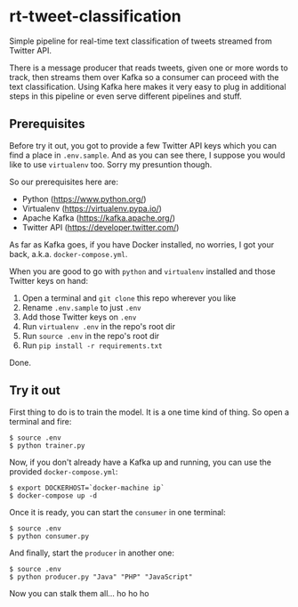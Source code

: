 # rt-tweet-classification

Simple pipeline for real-time text classification of tweets streamed from Twitter API.

There is a message producer that reads tweets, given one or more words to track, then streams them over Kafka so a consumer can proceed with the text classification. Using Kafka here makes it very easy to plug in additional steps in this pipeline or even serve different pipelines and stuff.

## Prerequisites

Before try it out, you got to provide a few Twitter API keys which you can find a place in `.env.sample`. And as you can see there, I suppose you would like to use `virtualenv` too. Sorry my presuntion though.

So our prerequisites here are:

* Python (https://www.python.org/)
* Virtualenv (https://virtualenv.pypa.io/)
* Apache Kafka (https://kafka.apache.org/)
* Twitter API (https://developer.twitter.com/)

As far as Kafka goes, if you have Docker installed, no worries, I got your back, a.k.a. `docker-compose.yml`.

When you are good to go with `python` and `virtualenv` installed and those Twitter keys on hand:

1. Open a terminal and `git clone` this repo wherever you like
2. Rename `.env.sample` to just `.env`
3. Add those Twitter keys on `.env`
4. Run `virtualenv .env` in the repo's root dir
5. Run `source .env` in the repo's root dir
5. Run `pip install -r requirements.txt`

Done.

## Try it out

First thing to do is to train the model. It is a one time kind of thing. So open a terminal and fire:

    $ source .env
    $ python trainer.py

Now, if you don't already have a Kafka up and running, you can use the provided `docker-compose.yml`:

    $ export DOCKERHOST=`docker-machine ip`
    $ docker-compose up -d

Once it is ready, you can start the `consumer` in one terminal:

    $ source .env
    $ python consumer.py

And finally, start the `producer` in another one:

    $ source .env
    $ python producer.py "Java" "PHP" "JavaScript"

Now you can stalk them all... ho ho ho

